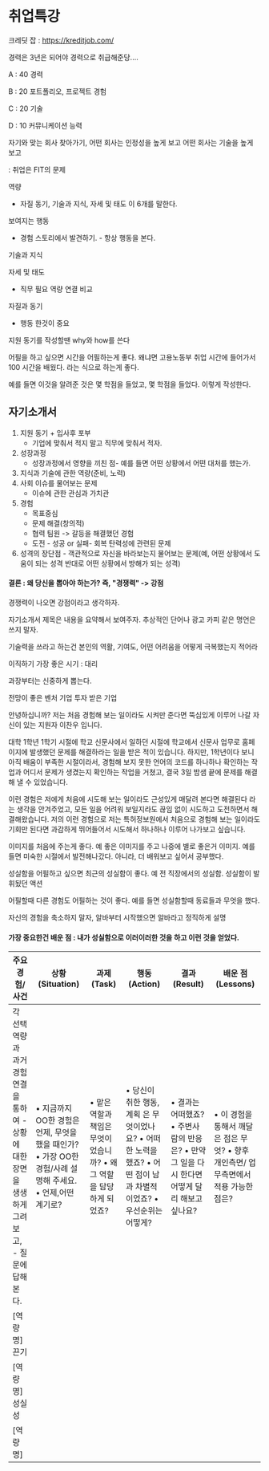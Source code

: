 # 취업특강

크레딧 잡 : https://kreditjob.com/



경력은 3년은 되어야 경력으로 취급해준당....



A : 40 경력

B : 20 포트폴리오, 프로젝트 경험

C : 20 기술

D : 10 커뮤니케이션 능력



자기와 맞는 회사 찾아가기, 어떤 회사는 인정성을 높게 보고 어떤 회사는 기술을 높게 보고

: 취업은 FIT의 문제





역량

- 자질 동기, 기술과 지식, 자세 및 태도 이 6개를 말한다.



보여지는 행동

- 경험 스토리에서 발견하기. - 항상 행동을 본다.

기술과 지식

자세 및 태도

- 직무 필요 역량 연결 비교

자질과 동기

- 행동 한것이 중요



지원 동기를 작성할땐 why와 how를 쓴다



어필을 하고 싶으면 시간을 어필하는게 좋다. 왜냐면 고용노동부 취업 시간에 들어가서 100 시간을 배웠다. 라는 식으로 하는게 좋다.

예를 들면 이것을 알려준 것은 몇 학점을 들었고, 몇 학점을 들었다. 이렇게 작성한다.





## 자기소개서

1. 지원 동기 + 입사후 포부
   - 기업에 맞춰서 적지 말고 직무에 맞춰서 적자.
2. 성장과정 
   - 성장과정에서 영향을 끼친 점- 예를 들면 어떤 상황에서 어떤 대처를 했는가.
3. 지식과 기술에 관한 역량(준비, 노력)
4. 사회 이슈를 물어보는 문제
   - 이슈에 관한 관심과 가치관
5. 경험
   - 목표중심
   - 문제 해결(창의적)
   - 협력 팀원 -> 갈등을 해결했던 경험
   - 도전 - 성공 or 실패- 회복 탄력성에 관련된 문제
6. 성격의 장단점 - 객관적으로 자신을 바라보는지 물어보는 문제(예, 어떤 상황에서 도움이 되는 성격 반대로 어떤 상황에서 방해가 되는 성격)



#### 결론 :  왜 당신을 뽑아야 하는가? 즉, "경쟁력" -> 강점

경쟁력이 나오면 강점이라고 생각하자.



자기소개서 제목은 내용을 요약해서 보여주자. 추상적인 단어나 광고 카피 같은 명언은 쓰지 말자.



기술력을 쓰라고 하는건 본인의 역활, 기여도, 어떤 어려움을 어떻게 극복했는지 적어라

이직하기 가장 좋은 시기 : 대리

과장부터는 신중하게 뽑는다.



전망이 좋은 벤처 기업 투자 받은 기업





안녕하십니까? 저는 처음 경험해 보는 일이라도 시켜만 준다면 뚝심있게 이루어 나갈 자신이 있는  지원자 이찬우 입니다.

대학 1학년 1학기 시절에 학교 신문사에서 일하던 시절에 학교에서 신문사 업무로 홈페이지에 발생했던 문제를 해결하라는 일을 받은 적이 있습니다. 하지만, 1학년이다 보니 아직 배움이 부족한 시절이라서, 경험해 보지 못한 언어의 코드를 하나하나 확인하는 작업과 어디서 문제가 생겼는지 확인하는 작업을 거쳤고, 결국 3일 밤샘 끝에 문제를 해결해 낼 수 있었습니다.

이런 경험은 저에게 처음에 시도해 보는 일이라도 근성있게 매달려 본다면 해결된다 라는 생각을 안겨주었고, 모든 일을 어려워 보일지라도 끊임 없이 시도하고 도전하면서 해결해왔습니다. 저의 이런 경험으로 저는 특허정보원에서 처음으로 경험해 보는 일이라도 기회만 된다면 과감하게 뛰어들어서 시도해서 하나하나 이루어 나가보고 싶습니다.



이미지를 처음에 주는게 좋다. 예 좋은 이미지를 주고 나중에 별로 좋은거 이미지. 예를 들면 미숙한 시절에서 발전해나갔다. 아니라, 더 배워보고 싶어서 공부했다. 



성실함을 어필하고 싶으면 최근의 성실함이 좋다. 예 전 직장에서의 성실함. 성실함이 발휘됬던 액션

어필할때 다른 경험도 어필하는 것이 좋다. 예를 들면 성실함할때 동료들과 무엇을 했다.

자신의 경험을 축소하지 말자, 알바부터 시작했으면 알바라고 정직하게 설명



#### 가장 중요한건 배운 점 : 내가 성실함으로 이러이러한 것을 하고 이런 것을 얻었다.



| 주요  경험/사건                                              | 상황(Situation)                                              | 과제(Task)                                                   | 행동(Action)                                                 | 결과(Result)                                                 | 배운  점(Lessons)                                            |
| ------------------------------------------------------------ | ------------------------------------------------------------ | ------------------------------------------------------------ | ------------------------------------------------------------ | ------------------------------------------------------------ | ------------------------------------------------------------ |
| 각  선택 역량과 과거   경험  연결을 통하여      - 상황에  대한 장면을    생생하게  그려보고,     - 질문에  답해 본다. | • 지금까지 OO한     경험은  언제, 무엇을   했을  때인가?   • 가장 OO한  경험/사례   설명해  주세요.  • 언제,어떤  계기로? | • 맡은 역할과 책임은     무엇이었습니까?  • 왜 그 역할을 담당   하게 되었죠? | • 당신이 취한 행동,계획     은 무엇이었나요?  • 어떠한 노력을 했죠?  • 어떤 점이 남과      차별적이었죠?  • 우선순위는 어떻게? | • 결과는 어떠했죠?  • 주변사람의 반응은?  • 만약 그 일을 다시   한다면  어떻게 달리    해보고  싶나요? | • 이  경험을 통해서   깨달은  점은 무엇?  • 향후  개인측면/   업무측면에서  적용    가능한  점은? |
| [역량명]끈기                                                 |                                                              |                                                              |                                                              |                                                              |                                                              |
| [역량명]성실성                                               |                                                              |                                                              |                                                              |                                                              |                                                              |
| [역량명]                                                     |                                                              |                                                              |                                                              |                                                              |                                                              |